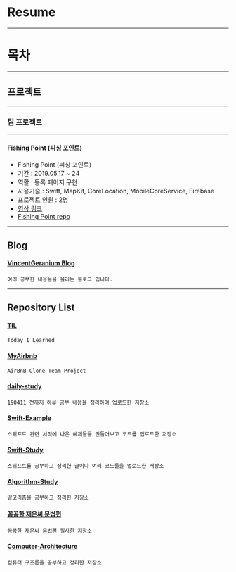 # Resume

---

# 목차

---

## 프로젝트

---

### 팀 프로젝트

---

#### Fishing Point (피싱 포인트)

- Fishing Point (피싱 포인트)
- 기간 : 2019.05.17 ~ 24
- 역활 : 등록 페이지 구현
- 사용기술 : Swift, MapKit, CoreLocation, MobileCoreService, Firebase
- 프로젝트 인원 : 2명
- [영상 링크](https://youtu.be/uMAwjqyQP90)
- [Fishing Point repo](https://github.com/VincentGeranium/fishing)




---


## Blog

#### [VincentGeranium Blog](https://vincentgeranium.github.io/)
    여러 공부한 내용들을 올리는 블로그 입니다.
---

## Repository List

#### [TIL](https://github.com/VincentGeranium/TIL)
    Today I Learned

#### [MyAirbnb](https://github.com/VincentGeranium/MyAirbnb)
    AirBnB Clone Team Project
        
#### [daily-study](https://github.com/VincentGeranium/daily-study)
    190411 전까지 하루 공부 내용을 정리하여 업로드한 저장소
    
#### [Swift-Example](https://github.com/VincentGeranium/Swift-Example)
    스위프트 관련 서적에 나온 예제들을 만들어보고 코드를 업로드한 저장소
    
#### [Swift-Study](https://github.com/VincentGeranium/Swift-Study)
    스위프트를 공부하고 정리한 글이나 여러 코드들을 업로드한 저장소
    
#### [Algorithm-Study](https://github.com/VincentGeranium/Algorithm-Study)
    알고리즘을 공부하고 정리한 저장소
    
#### [꼼꼼한 재은씨 문법편](https://github.com/VincentGeranium/daily-study/tree/master/Swift_study)
    꼼꼼한 재은씨 문법편 필사한 저장소
    
#### [Computer-Architecture](https://github.com/VincentGeranium/Computer-Architecture)
    컴퓨터 구조론을 공부하고 정리한 저장소



